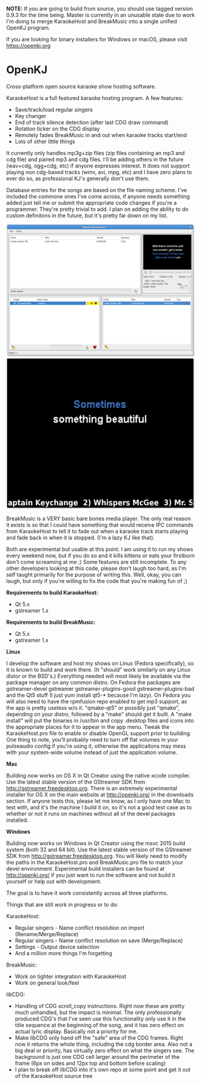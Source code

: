 **NOTE:** If you are going to build from source, you should use tagged version 0.9.3 for the time being.  Master is currently in an unusable state due to work I'm doing to merge KaraokeHost and BreakMusic into a single unified OpenKJ program.

If you are looking for binary installers for Windows or macOS, please visit https://openkj.org


OpenKJ
======

Cross-platform open source karaoke show hosting software.

KaraokeHost is a full featured karaoke hosting program.
A few features:
* Save/track/load regular singers
* Key changer
* End of track silence detection (after last CDG draw command)
* Rotation ticker on the CDG display
* Remotely fades BreakMusic in and out when karaoke tracks start/end
* Lots of other little things

It currently only handles mp3g+zip files (zip files containing an mp3 and cdg file) and paired mp3 and cdg files.  I'll be adding others in the future (wav+cdg, ogg+cdg, etc) if anyone expresses interest.  It does not support playing non cdg-based tracks (wmv, avi, mpg, etc) and I have zero plans to ever do so, as professional KJ's generally don't use them.

Database entries for the songs are based on the file naming scheme.  I've included the commone ones I've come across, if anyone needs something added just tell me or submit the appropriate code changes if you're a programmer.  They're pretty trivial to add.  I plan on adding the ability to do custom definitons in the future, but it's pretty far down on my list.

![Main window screen shot](/screenShots/KhMainWindow.png "Main KaraokeHost Window")
![Full screen CDG Display](/screenShots/KhCDGWindowFullScreen.png "Fullscreen CDG Display")

BreakMusic is a VERY basic bare bones media player.
The only real reason it exists is so that I could have something that would receive IPC commands from KaraokeHost to tell it to fade out when a karaoke track starts playing and fade back in when it is stopped. (I'm a lazy KJ like that).

Both are experimental but usable at this point.  I am using it to run my shows every weekend now, but if you do so and it kills kittens or eats your firstborn don't come screaming at me ;) Some features are still incomplete. To any other developers looking at this code, please don't laugh too hard, as I'm self taught primarily for the purpose of writing this.  Well, okay, you can laugh, but only if you're willing to fix the code that you're making fun of ;)

**Requirements to build KaraokeHost:**

* Qt 5.x
* gstreamer 1.x

**Requirements to build BreakMusic:**

* Qt 5.x
* gstreamer 1.x

**Linux**

I develop the software and host my shows on Linux (Fedora specifically), so it is known to build and work there.  (It "should" work similarly on any Linux distor or the BSD's.)  Everything needed will most likely be available via the package manager on any common distro.  On Fedora the packages are gstreamer-devel gstreamer gstreamer-plugins-good gstreamer-plugins-bad and the Qt5 stuff (I just yum install qt5-* because I'm lazy).  On Fedora you will also need to have the rpmfusion repo enabled to get mp3 support, as the app is pretty useless w/o it.  "qmake-qt5" or possibly just "qmake", depending on your distro, followed by a "make" should get it built. A "make install" will put the binaries in /usr/bin and copy .desktop files and icons into the appropriate places for it to appear in the app menu.  Tweak the KaraokeHost.pro file to enable or disable OpenGL support prior to building.  One thing to note, you'll probably need to turn off flat volumes in your pulseaudio config if you're using it, otherwise the applicaitons may mess with your system-wide volume instead of just the application volume.

**Mac**

Building now works on OS X in Qt Creator using the native xcode compiler.  Use the latest stable version of the GStreamer SDK from http://gstreamer.freedesktop.org.  There is an extremely experimental installer for OS X on the main website at http://openkj.org/ in the downloads section.  If anyone tests this, please let me know, as I only have one Mac to test with, and it's the machine I build it on, so it's not a good test case as to whether or not it runs on machines without all of the devel packages installed.


**Windows**

Building now works on Windows in Qt Creator using the msvc 2015 build system (both 32 and 64 bit).  Use the latest stable version of the GStreamer SDK from http://gstreamer.freedesktop.org.  You will likely need to modify the paths in the KaraokeHost.pro and BreakMusic.pro file to match your devel environment.  Experimental build installers can be found at http://openkj.org/ if you just want to run the software and not build it yourself or help out with development.


The goal is to have it work consistently across all three platforms.

Things that are still work in progress or to do:

KaraokeHost:

* Regular singers - Name conflict resolution on import (Rename/Merge/Replace) 
* Regular singers - Name conflict resolution on save (Merge/Replace)
* Settings - Output device selection
* And a million more things I'm forgetting

BreakMusic:

* Work on tighter integration with KaraokeHost
* Work on general look/feel

libCDG:

* Handling of CDG scroll_copy instructions.  Right now these are pretty much unhandled, but the impact is minimal.  The only professionally produced CDG's that I've seen use this functionality only use it in the title sequence at the beginning of the song, and it has zero effect on actual lyric display.  Basically not a priority for me.
* Make libCDG only hand off the "safe" area of the CDG frames.  Right now it returns the whole thing, including the cdg border area.  Also not a big deal or priority, has virtually zero effect on what the singers see.  The background is just one CDG cell larger around the perimeter of the frame (6px on sides and 12px top and bottom before scaling)
* I plan to break off libCDG into it's own repo at some point and get it out of the KaraokeHost source tree

